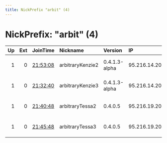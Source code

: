 ```yaml
---
title: NickPrefix "arbit" (4)
---
```


# NickPrefix: "arbit" (4)

|   Up |   Ext | JoinTime                                                                                            | Nickname         | Version       | IP            | AS                  | CC   |   ORp |   Dirp | OS    | Contact                               |   eFamMembers |
|-----:|------:|:----------------------------------------------------------------------------------------------------|:-----------------|:--------------|:--------------|:--------------------|:-----|------:|-------:|:------|:--------------------------------------|--------------:|
|    1 |     0 | [21:53:08](https://metrics.torproject.org/rs.html#details/FA1845C313B88EF49E8BE1F23B02CD0AC702B636) | arbitraryKenzie2 | 0.4.1.3-alpha | 95.216.14.206 | Hetzner Online GmbH | fi   |   443 |     80 | Linux | Peter Gerber &lt;tor@arbitrary.ch&gt; |             1 |
|    1 |     0 | [21:32:40](https://metrics.torproject.org/rs.html#details/624B7391B9790E7CD2AF6A7238239BA3D6928A57) | arbitraryKenzie3 | 0.4.1.3-alpha | 95.216.14.206 | Hetzner Online GmbH | fi   |    21 |      0 | Linux | Peter Gerber &lt;tor@arbitrary.ch&gt; |             5 |
|    1 |     0 | [21:40:48](https://metrics.torproject.org/rs.html#details/3F43D0584A2613C9DB631382FF486DC6B95EA1C8) | arbitraryTessa2  | 0.4.0.5       | 95.216.19.206 | Hetzner Online GmbH | fi   |   443 |     80 | Linux | Peter Gerber &lt;tor@arbitrary.ch&gt; |             1 |
|    1 |     0 | [21:45:48](https://metrics.torproject.org/rs.html#details/54FF87E18CF4B351BB078A640A4DC5265969485E) | arbitraryTessa3  | 0.4.0.5       | 95.216.19.206 | Hetzner Online GmbH | fi   |    21 |      0 | Linux | Peter Gerber &lt;tor@arbitrary.ch&gt; |             1 |

